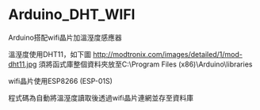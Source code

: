 # Arduino_DHT_WIFI
Arduino搭配wifi晶片加溫溼度感應器

溫溼度使用DHT11，如下圖
http://modtronix.com/images/detailed/1/mod-dht11.jpg
須將函式庫整個資料夾放至C:\Program Files (x86)\Arduino\libraries

wifi晶片使用ESP8266 (ESP-01S)

程式碼為自動將溫溼度讀取後透過wifi晶片連網並存至資料庫
